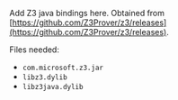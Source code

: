 Add Z3 java bindings here.
Obtained from [https://github.com/Z3Prover/z3/releases](https://github.com/Z3Prover/z3/releases).

Files needed:

- `com.microsoft.z3.jar`
- `libz3.dylib`
- `libz3java.dylib`
